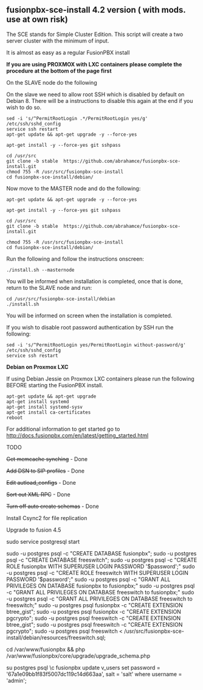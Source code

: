 fusionpbx-sce-install 4.2 version ( with mods. use at own risk)
--------------------------------------
The SCE stands for Simple Cluster Edition. This script will create a two server cluster with the minimum of input.

It is almost as easy as a regular FusionPBX install



**If you are using PROXMOX with LXC containers please complete the procedure at the bottom of the page first**



On the SLAVE node do the following

On the slave we need to allow root SSH which is disabled by default on Debian 8. There will be a instructions to disable this again at the end if you wish to do so.

```
sed -i 's/^PermitRootLogin .*/PermitRootLogin yes/g' /etc/ssh/sshd_config
service ssh restart
apt-get update && apt-get upgrade -y --force-yes

apt-get install -y --force-yes git sshpass

cd /usr/src
git clone -b stable  https://github.com/abrahamce/fusionpbx-sce-install.git
chmod 755 -R /usr/src/fusionpbx-sce-install
cd fusionpbx-sce-install/debian/
```
Now move to the MASTER node and do the following:

```
apt-get update && apt-get upgrade -y --force-yes

apt-get install -y --force-yes git sshpass

cd /usr/src
git clone -b stable  https://github.com/abrahamce/fusionpbx-sce-install.git

chmod 755 -R /usr/src/fusionpbx-sce-install
cd fusionpbx-sce-install/debian/
```

Run the following and follow the instructions onscreen:
```
./install.sh --masternode
```

You will be informed when installation is completed, once that is done, return to the SLAVE node and run:

```
cd /usr/src/fusionpbx-sce-install/debian
./install.sh
```

You will be informed on screen when the installation is completed.

If you wish to disable root password authentication by SSH run the following:
```
sed -i 's/^PermitRootLogin yes/PermitRootLogin without-password/g' /etc/ssh/sshd_config
service ssh restart
```

**Debian on Proxmox LXC**

If using Debian Jessie on Proxmox LXC containers please run the following BEFORE starting the FusionPBX install. 


```
apt-get update && apt-get upgrade
apt-get install systemd
apt-get install systemd-sysv
apt-get install ca-certificates
reboot
```

For additional information to get started go to http://docs.fusionpbx.com/en/latest/getting_started.html 

TODO

~~Get memcache synching~~ - Done

~~Add DSN to SIP profiles~~ - Done

~~Edit autload_configs~~ - Done

~~Sort out XML RPC~~ - Done

~~Turn off auto create schemas~~ - Done

Install Csync2 for file replication

Upgrade to fusion 4.5

sudo service postgresql start

sudo -u postgres psql -c "CREATE DATABASE fusionpbx";
sudo -u postgres psql -c "CREATE DATABASE freeswitch";
sudo -u postgres psql -c "CREATE ROLE fusionpbx WITH SUPERUSER LOGIN PASSWORD '$password';"
sudo -u postgres psql -c "CREATE ROLE freeswitch WITH SUPERUSER LOGIN PASSWORD '$password';"
sudo -u postgres psql -c "GRANT ALL PRIVILEGES ON DATABASE fusionpbx to fusionpbx;"
sudo -u postgres psql -c "GRANT ALL PRIVILEGES ON DATABASE freeswitch to fusionpbx;"
sudo -u postgres psql -c "GRANT ALL PRIVILEGES ON DATABASE freeswitch to freeswitch;"
sudo -u postgres psql fusionpbx -c "CREATE EXTENSION btree_gist";
sudo -u postgres psql fusionpbx -c "CREATE EXTENSION pgcrypto";
sudo -u postgres psql freeswitch -c "CREATE EXTENSION btree_gist";
sudo -u postgres psql freeswitch -c "CREATE EXTENSION pgcrypto";
sudo -u postgres psql freeswitch < /usr/src/fusionpbx-sce-install/debian/resources/freeswitch.sql;

cd /var/www/fusionpbx && php /var/www/fusionpbx/core/upgrade/upgrade_schema.php


su postgres
psql
\c fusionpbx
update v_users set password = '67a1e09bb1f83f5007dc119c14d663aa', salt = 'salt' where username = 'admin';





